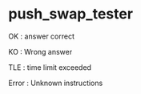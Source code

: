# push_swap_tester

OK : answer correct

KO : Wrong answer

TLE : time limit exceeded

Error : Unknown instructions
